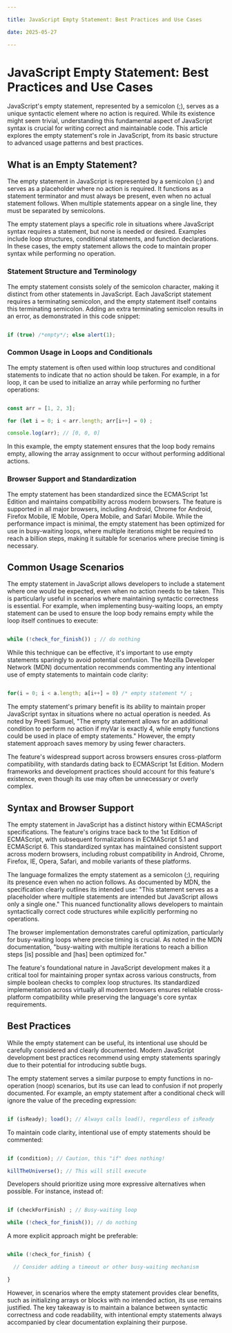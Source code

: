 ```yaml
---

title: JavaScript Empty Statement: Best Practices and Use Cases

date: 2025-05-27

---
```



# JavaScript Empty Statement: Best Practices and Use Cases

JavaScript's empty statement, represented by a semicolon (;), serves as a unique syntactic element where no action is required. While its existence might seem trivial, understanding this fundamental aspect of JavaScript syntax is crucial for writing correct and maintainable code. This article explores the empty statement's role in JavaScript, from its basic structure to advanced usage patterns and best practices.


## What is an Empty Statement?

The empty statement in JavaScript is represented by a semicolon (;) and serves as a placeholder where no action is required. It functions as a statement terminator and must always be present, even when no actual statement follows. When multiple statements appear on a single line, they must be separated by semicolons.

The empty statement plays a specific role in situations where JavaScript syntax requires a statement, but none is needed or desired. Examples include loop structures, conditional statements, and function declarations. In these cases, the empty statement allows the code to maintain proper syntax while performing no operation.


### Statement Structure and Terminology

The empty statement consists solely of the semicolon character, making it distinct from other statements in JavaScript. Each JavaScript statement requires a terminating semicolon, and the empty statement itself contains this terminating semicolon. Adding an extra terminating semicolon results in an error, as demonstrated in this code snippet:

```javascript

if (true) /*empty*/; else alert(1);

```


### Common Usage in Loops and Conditionals

The empty statement is often used within loop structures and conditional statements to indicate that no action should be taken. For example, in a for loop, it can be used to initialize an array while performing no further operations:

```javascript

const arr = [1, 2, 3];

for (let i = 0; i < arr.length; arr[i++] = 0) ;

console.log(arr); // [0, 0, 0]

```

In this example, the empty statement ensures that the loop body remains empty, allowing the array assignment to occur without performing additional actions.


### Browser Support and Standardization

The empty statement has been standardized since the ECMAScript 1st Edition and maintains compatibility across modern browsers. The feature is supported in all major browsers, including Android, Chrome for Android, Firefox Mobile, IE Mobile, Opera Mobile, and Safari Mobile. While the performance impact is minimal, the empty statement has been optimized for use in busy-waiting loops, where multiple iterations might be required to reach a billion steps, making it suitable for scenarios where precise timing is necessary.


## Common Usage Scenarios

The empty statement in JavaScript allows developers to include a statement where one would be expected, even when no action needs to be taken. This is particularly useful in scenarios where maintaining syntactic correctness is essential. For example, when implementing busy-waiting loops, an empty statement can be used to ensure the loop body remains empty while the loop itself continues to execute:

```javascript

while (!check_for_finish()) ; // do nothing

```

While this technique can be effective, it's important to use empty statements sparingly to avoid potential confusion. The Mozilla Developer Network (MDN) documentation recommends commenting any intentional use of empty statements to maintain code clarity:

```javascript

for(i = 0; i < a.length; a[i++] = 0) /* empty statement */ ;

```

The empty statement's primary benefit is its ability to maintain proper JavaScript syntax in situations where no actual operation is needed. As noted by Preeti Samuel, "The empty statement allows for an additional condition to perform no action if myVar is exactly 4, while empty functions could be used in place of empty statements." However, the empty statement approach saves memory by using fewer characters.

The feature's widespread support across browsers ensures cross-platform compatibility, with standards dating back to ECMAScript 1st Edition. Modern frameworks and development practices should account for this feature's existence, even though its use may often be unnecessary or overly complex.


## Syntax and Browser Support

The empty statement in JavaScript has a distinct history within ECMAScript specifications. The feature's origins trace back to the 1st Edition of ECMAScript, with subsequent formalizations in ECMAScript 5.1 and ECMAScript 6. This standardized syntax has maintained consistent support across modern browsers, including robust compatibility in Android, Chrome, Firefox, IE, Opera, Safari, and mobile variants of these platforms.

The language formalizes the empty statement as a semicolon (;), requiring its presence even when no action follows. As documented by MDN, the specification clearly outlines its intended use: "This statement serves as a placeholder where multiple statements are intended but JavaScript allows only a single one." This nuanced functionality allows developers to maintain syntactically correct code structures while explicitly performing no operations.

The browser implementation demonstrates careful optimization, particularly for busy-waiting loops where precise timing is crucial. As noted in the MDN documentation, "busy-waiting with multiple iterations to reach a billion steps [is] possible and [has] been optimized for."

The feature's foundational nature in JavaScript development makes it a critical tool for maintaining proper syntax across various constructs, from simple boolean checks to complex loop structures. Its standardized implementation across virtually all modern browsers ensures reliable cross-platform compatibility while preserving the language's core syntax requirements.


## Best Practices

While the empty statement can be useful, its intentional use should be carefully considered and clearly documented. Modern JavaScript development best practices recommend using empty statements sparingly due to their potential for introducing subtle bugs.

The empty statement serves a similar purpose to empty functions in no-operation (noop) scenarios, but its use can lead to confusion if not properly documented. For example, an empty statement after a conditional check will ignore the value of the preceding expression:

```javascript

if (isReady); load(); // Always calls load(), regardless of isReady

```

To maintain code clarity, intentional use of empty statements should be commented:

```javascript

if (condition); // Caution, this "if" does nothing!

killTheUniverse(); // This will still execute

```

Developers should prioritize using more expressive alternatives when possible. For instance, instead of:

```javascript

if (checkForFinish) ; // Busy-waiting loop

while (!check_for_finish()); // do nothing

```

A more explicit approach might be preferable:

```javascript

while (!check_for_finish) {

  // Consider adding a timeout or other busy-waiting mechanism

}

```

However, in scenarios where the empty statement provides clear benefits, such as initializing arrays or blocks with no intended action, its use remains justified. The key takeaway is to maintain a balance between syntactic correctness and code readability, with intentional empty statements always accompanied by clear documentation explaining their purpose.

